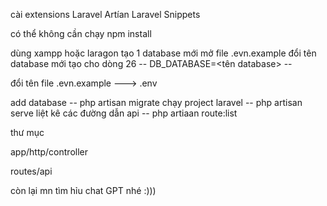 cài extensions   Laravel Artían 
                 Laravel Snippets

có thể không cần chạy        npm install

dùng xampp hoặc laragon tạo 1 database mới 
mở file .evn.example đổi tên database mới tạo cho dòng 26 
    --   DB_DATABASE=<tên database>   --  

 đổi tên file .evn.example  --->  .env

add database                --     php artisan migrate
chạy project laravel        --     php artisan serve
liệt kê các đường dẫn api   --     php artiaan route:list

thư mục 

app/http/controller

routes/api


còn lại mn tìm hỉu chat GPT nhé :)))


